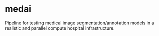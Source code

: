 # medai
Pipeline for testing medical image segmentation/annotation models in a realistic and parallel compute hospital infrastructure.
